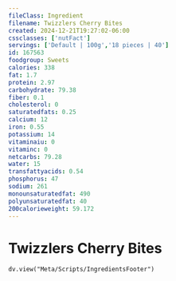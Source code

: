 ```yaml
---
fileClass: Ingredient
filename: Twizzlers Cherry Bites
created: 2024-12-21T19:27:02-06:00
cssclasses: ['nutFact']
servings: ['Default | 100g','18 pieces | 40']
id: 167563
foodgroup: Sweets
calories: 338
fat: 1.7
protein: 2.97
carbohydrate: 79.38
fiber: 0.1
cholesterol: 0
saturatedfats: 0.25
calcium: 12
iron: 0.55
potassium: 14
vitaminaiu: 0
vitaminc: 0
netcarbs: 79.28
water: 15
transfattyacids: 0.54
phosphorus: 47
sodium: 261
monounsaturatedfat: 490
polyunsaturatedfat: 40
200calorieweight: 59.172
---
```


# Twizzlers Cherry Bites

```dataviewjs
dv.view("Meta/Scripts/IngredientsFooter")
```